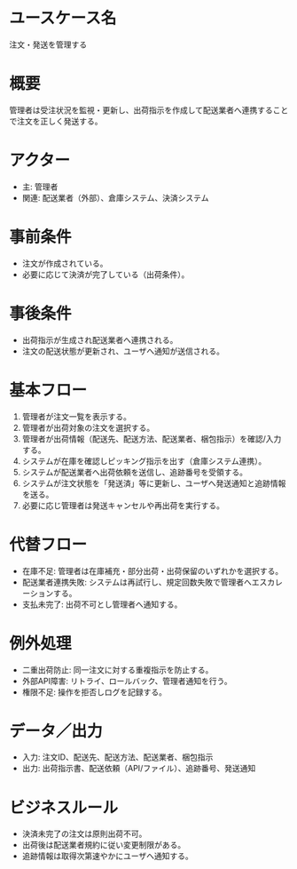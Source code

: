 # ユースケース名
注文・発送を管理する

# 概要
管理者は受注状況を監視・更新し、出荷指示を作成して配送業者へ連携することで注文を正しく発送する。

# アクター
- 主: 管理者  
- 関連: 配送業者（外部）、倉庫システム、決済システム

# 事前条件
- 注文が作成されている。  
- 必要に応じて決済が完了している（出荷条件）。

# 事後条件
- 出荷指示が生成され配送業者へ連携される。  
- 注文の配送状態が更新され、ユーザへ通知が送信される。

# 基本フロー
1. 管理者が注文一覧を表示する。  
2. 管理者が出荷対象の注文を選択する。  
3. 管理者が出荷情報（配送先、配送方法、配送業者、梱包指示）を確認/入力する。  
4. システムが在庫を確認しピッキング指示を出す（倉庫システム連携）。  
5. システムが配送業者へ出荷依頼を送信し、追跡番号を受領する。  
6. システムが注文状態を「発送済」等に更新し、ユーザへ発送通知と追跡情報を送る。  
7. 必要に応じ管理者は発送キャンセルや再出荷を実行する。

# 代替フロー
- 在庫不足: 管理者は在庫補充・部分出荷・出荷保留のいずれかを選択する。  
- 配送業者連携失敗: システムは再試行し、規定回数失敗で管理者へエスカレーションする。  
- 支払未完了: 出荷不可とし管理者へ通知する。

# 例外処理
- 二重出荷防止: 同一注文に対する重複指示を防止する。  
- 外部API障害: リトライ、ロールバック、管理者通知を行う。  
- 権限不足: 操作を拒否しログを記録する。

# データ／出力
- 入力: 注文ID、配送先、配送方法、配送業者、梱包指示  
- 出力: 出荷指示書、配送依頼（API/ファイル）、追跡番号、発送通知

# ビジネスルール
- 決済未完了の注文は原則出荷不可。  
- 出荷後は配送業者規約に従い変更制限がある。  
- 追跡情報は取得次第速やかにユーザへ通知する。